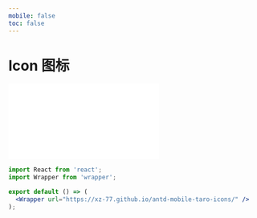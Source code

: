 ```yaml
---
mobile: false
toc: false
---
```


# Icon 图标

<embed src="../../../docs/iconfont/index.md"></embed>

```jsx
import React from 'react';
import Wrapper from 'wrapper';

export default () => (
  <Wrapper url="https://xz-77.github.io/antd-mobile-taro-icons/" />
);
```

